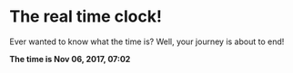 # The real time clock!

Ever wanted to know what the time is? Well, your journey is about to end!

**The time is Nov 06, 2017, 07:02**